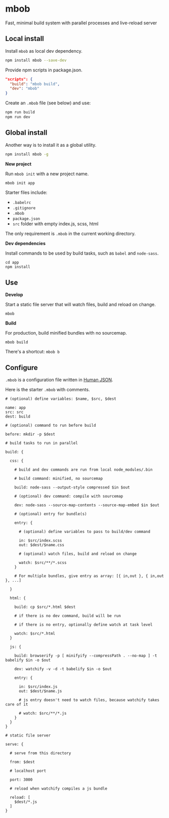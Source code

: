 # mbob

Fast, minimal build system with parallel processes and live-reload server

## Local install

Install `mbob` as local dev dependency.

```bash
npm install mbob --save-dev
```

Provide npm scripts in package.json.

```json
"scripts": {
  "build": "mbob build",
  "dev": "mbob"
}
```

Create an `.mbob` file (see below) and use:

```bash
npm run build
npm run dev
```

## Global install

Another way is to install it as a global utility.

```bash
npm install mbob -g
```

**New project**

Run `mbob init` with a new project name.

```bash
mbob init app
```

Starter files include:

- `.babelrc`
- `.gitignore`
- `.mbob`
- `package.json`
- `src` folder with empty index.js, scss, html

The only requirement is `.mbob` in the current working directory.

**Dev dependencies**

Install commands to be used by build tasks, such as `babel` and `node-sass`.

```
cd app
npm install
```

## Use

**Develop**

Start a static file server that will watch files, build and reload on change.

```
mbob
```

**Build**

For production, build minified bundles with no sourcemap.

```
mbob build
```

There's a shortcut: `mbob b`

## Configure

`.mbob` is a configuration file written in [Human JSON](http://hjson.org/).

Here is the starter `.mbob` with comments.

```hjson
# (optional) define variables: $name, $src, $dest

name: app
src: src
dest: build

# (optional) command to run before build

before: mkdir -p $dest

# build tasks to run in parallel

build: {

  css: {

    # build and dev commands are run from local node_modules/.bin

    # build command: minified, no sourcemap

    build: node-sass --output-style compressed $in $out

    # (optional) dev command: compile with sourcemap

    dev: node-sass --source-map-contents --source-map-embed $in $out

    # (optional) entry for bundle(s)

    entry: {

      # (optional) define variables to pass to build/dev command

      in: $src/index.scss
      out: $dest/$name.css

      # (optional) watch files, build and reload on change

      watch: $src/**/*.scss
    }

    # For multiple bundles, give entry as array: [{ in,out }, { in,out }, ...]

  }

  html: {

    build: cp $src/*.html $dest

    # if there is no dev command, build will be run

    # if there is no entry, optionally define watch at task level

    watch: $src/*.html
  }

  js: {

    build: browserify -p [ minifyify --compressPath . --no-map ] -t babelify $in -o $out

    dev: watchify -v -d -t babelify $in -o $out

    entry: {

      in: $src/index.js
      out: $dest/$name.js

      # js entry doesn't need to watch files, because watchify takes care of it

      # watch: $src/**/*.js
    }
  }
}

# static file server

serve: {

  # serve from this directory

  from: $dest

  # localhost port

  port: 3000

  # reload when watchify compiles a js bundle

  reload: [
    $dest/*.js
  ]
}
```
